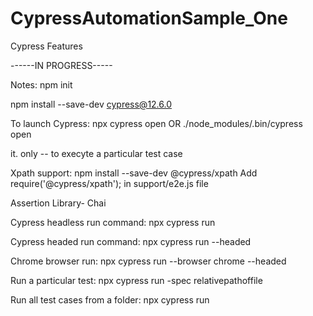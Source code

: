 # CypressAutomationSample_One
Cypress Features

------IN PROGRESS-----

Notes: npm init

npm install --save-dev cypress@12.6.0

To launch Cypress: 
npx cypress open 
OR
./node_modules/.bin/cypress open

it. only -- to execyte a particular test case

Xpath support: npm install --save-dev @cypress/xpath 
Add require('@cypress/xpath'); in support/e2e.js file

Assertion Library- Chai

Cypress headless run command: npx cypress run 

Cypress headed run command: npx cypress run --headed

Chrome browser run: npx cypress run --browser chrome --headed

Run a particular test: npx cypress run -spec relativepathoffile

Run all test cases from a folder: npx cypress run 

